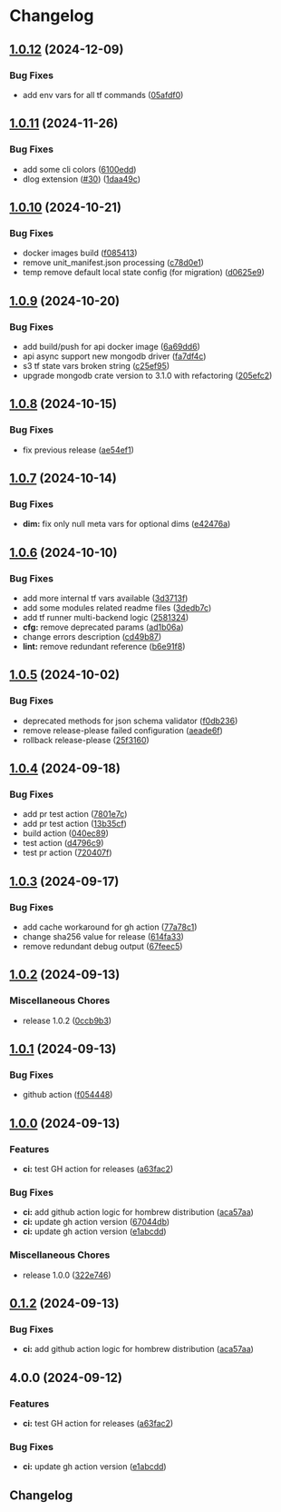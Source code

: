 # Changelog

## [1.0.12](https://github.com/cubtera/cubtera/compare/v1.0.11...v1.0.12) (2024-12-09)


### Bug Fixes

* add env vars for all tf commands ([05afdf0](https://github.com/cubtera/cubtera/commit/05afdf0f008b553a4c90b1ab3c21f7f1e2f61f7a))

## [1.0.11](https://github.com/cubtera/cubtera/compare/v1.0.10...v1.0.11) (2024-11-26)


### Bug Fixes

* add some cli colors ([6100edd](https://github.com/cubtera/cubtera/commit/6100edd0c95d34b687f9ed963daec2570f077fec))
* dlog extension ([#30](https://github.com/cubtera/cubtera/issues/30)) ([1daa49c](https://github.com/cubtera/cubtera/commit/1daa49c62a99902e61ed588ee54707b77ee154dc))

## [1.0.10](https://github.com/cubtera/cubtera/compare/v1.0.9...v1.0.10) (2024-10-21)


### Bug Fixes

* docker images build ([f085413](https://github.com/cubtera/cubtera/commit/f0854133584cbdda67c61821158d151108759385))
* remove unit_manifest.json processing ([c78d0e1](https://github.com/cubtera/cubtera/commit/c78d0e193fa7139bcc5d6861f21906746ef2a707))
* temp remove default local state config (for migration) ([d0625e9](https://github.com/cubtera/cubtera/commit/d0625e9b0584fb1dee639dc0f98a3f337dd7627d))

## [1.0.9](https://github.com/cubtera/cubtera/compare/v1.0.8...v1.0.9) (2024-10-20)


### Bug Fixes

* add build/push for api docker image ([6a69dd6](https://github.com/cubtera/cubtera/commit/6a69dd6525fc79e8692873ce3f77ab6e9cab3865))
* api async support new mongodb driver ([fa7df4c](https://github.com/cubtera/cubtera/commit/fa7df4cc15b149db4d2b5bebd829c32c73da8a17))
* s3 tf state vars broken string ([c25ef95](https://github.com/cubtera/cubtera/commit/c25ef952055b7cde67d44044f7ecb461d1778cd8))
* upgrade mongodb crate version to 3.1.0 with refactoring ([205efc2](https://github.com/cubtera/cubtera/commit/205efc238ed4bfdfcaab22662dbeba8ef3a3bcdf))

## [1.0.8](https://github.com/cubtera/cubtera/compare/v1.0.7...v1.0.8) (2024-10-15)


### Bug Fixes

* fix previous release ([ae54ef1](https://github.com/cubtera/cubtera/commit/ae54ef105ecad2144fa5617663b0b8f33b0b1005))

## [1.0.7](https://github.com/cubtera/cubtera/compare/v1.0.6...v1.0.7) (2024-10-14)


### Bug Fixes

* **dim:** fix only null meta vars for optional dims ([e42476a](https://github.com/cubtera/cubtera/commit/e42476aff2c88160182679d753133f995b152974))

## [1.0.6](https://github.com/cubtera/cubtera/compare/v1.0.5...v1.0.6) (2024-10-10)


### Bug Fixes

* add more internal tf vars available ([3d3713f](https://github.com/cubtera/cubtera/commit/3d3713f39ad889e1278902baba257009de69f4e8))
* add some modules related readme files ([3dedb7c](https://github.com/cubtera/cubtera/commit/3dedb7cb613d48baf43da8ef5096cee425a2da8e))
* add tf runner multi-backend logic ([2581324](https://github.com/cubtera/cubtera/commit/2581324eedb516d6f48c23530f61ee2546734087))
* **cfg:** remove deprecated params ([ad1b06a](https://github.com/cubtera/cubtera/commit/ad1b06a5698511374df86d8ff59eeab2e497876b))
* change errors description ([cd49b87](https://github.com/cubtera/cubtera/commit/cd49b87da4eb7cf64c2c26307344efa2ad4e9344))
* **lint:** remove redundant reference ([b6e91f8](https://github.com/cubtera/cubtera/commit/b6e91f8b343bb3ca3256e444bfccaecc55bf5b9f))

## [1.0.5](https://github.com/cubtera/cubtera/compare/v1.0.4...v1.0.5) (2024-10-02)


### Bug Fixes

* deprecated methods for json schema validator ([f0db236](https://github.com/cubtera/cubtera/commit/f0db236a24ec46e9bef0cd25233b85eca026d64a))
* remove release-please failed configuration ([aeade6f](https://github.com/cubtera/cubtera/commit/aeade6f783a525ac30fda78be4c8d81817e84b22))
* rollback release-please ([25f3160](https://github.com/cubtera/cubtera/commit/25f3160c2aa57aa1c2a09892ddd8215754b381cd))

## [1.0.4](https://github.com/cubtera/cubtera/compare/v1.0.3...v1.0.4) (2024-09-18)


### Bug Fixes

* add pr test action ([7801e7c](https://github.com/cubtera/cubtera/commit/7801e7cda522f118f3f0aced913a28d47bc9191e))
* add pr test action ([13b35cf](https://github.com/cubtera/cubtera/commit/13b35cf046ad19ba23ab77b422eb8ffb60fc2152))
* build action ([040ec89](https://github.com/cubtera/cubtera/commit/040ec89a8432ab7a1317341ebe57b2d8aa3020c2))
* test action ([d4796c9](https://github.com/cubtera/cubtera/commit/d4796c9c4e1ecbf1953285e15e89878fea8de8e8))
* test pr action ([720407f](https://github.com/cubtera/cubtera/commit/720407fd6adf82ee0dc5bf7a84a48c6f31e35f06))

## [1.0.3](https://github.com/cubtera/cubtera/compare/v1.0.2...v1.0.3) (2024-09-17)


### Bug Fixes

* add cache workaround for gh action ([77a78c1](https://github.com/cubtera/cubtera/commit/77a78c14ddcfa9e3f31473be999f2148d0cb7714))
* change sha256 value for release ([614fa33](https://github.com/cubtera/cubtera/commit/614fa3372c9a5b2d399d49a366f57ed69094d40d))
* remove redundant debug output ([67feec5](https://github.com/cubtera/cubtera/commit/67feec5c123beca3542287603fccb23c98a3b4dc))

## [1.0.2](https://github.com/cubtera/cubtera/compare/v1.0.1...v1.0.2) (2024-09-13)


### Miscellaneous Chores

* release 1.0.2 ([0ccb9b3](https://github.com/cubtera/cubtera/commit/0ccb9b301faa257cf40d572b201a73c5e0473897))

## [1.0.1](https://github.com/cubtera/cubtera/compare/v1.0.0...v1.0.1) (2024-09-13)


### Bug Fixes

* github action ([f054448](https://github.com/cubtera/cubtera/commit/f05444815150169a0a87830ead74ffb0d7fc7581))

## [1.0.0](https://github.com/cubtera/cubtera/compare/v0.1.2...v1.0.0) (2024-09-13)


### Features

* **ci:** test GH action for releases ([a63fac2](https://github.com/cubtera/cubtera/commit/a63fac2d45462d7e2801f1924e84cf884492dffd))


### Bug Fixes

* **ci:** add github action logic for hombrew distribution ([aca57aa](https://github.com/cubtera/cubtera/commit/aca57aaf499edb841cd032b1290883d1bb185012))
* **ci:** update gh action version ([67044db](https://github.com/cubtera/cubtera/commit/67044dba3c29975a37e846a01a095aae399f432c))
* **ci:** update gh action version ([e1abcdd](https://github.com/cubtera/cubtera/commit/e1abcdd760df634418801a3a4444f4d0da52d9f1))


### Miscellaneous Chores

* release 1.0.0 ([322e746](https://github.com/cubtera/cubtera/commit/322e7469579b0c8e1a8c0ad496cb627b06f9d44b))

## [0.1.2](https://github.com/cubtera/cubtera/compare/v0.1.1...v0.1.2) (2024-09-13)


### Bug Fixes

* **ci:** add github action logic for hombrew distribution ([aca57aa](https://github.com/cubtera/cubtera/commit/aca57aaf499edb841cd032b1290883d1bb185012))

## 4.0.0 (2024-09-12)


### Features

* **ci:** test GH action for releases ([a63fac2](https://github.com/cubtera/cubtera/commit/a63fac2d45462d7e2801f1924e84cf884492dffd))


### Bug Fixes

* **ci:** update gh action version ([e1abcdd](https://github.com/cubtera/cubtera/commit/e1abcdd760df634418801a3a4444f4d0da52d9f1))

## Changelog
